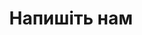 ---
layout: home
title: 'Напишіть нам'
head:
  - - meta
    - name: description
      content: Блог про веб-розробку
  - - meta
    - property: og:title
      content: Напишіть нам | Neuroweb
  - - meta
    - property: og:description
      content: Блог про веб-розробку
  - - meta
    - property: og:url
      content: https://neuroweb.pp.ua/contacts
---
